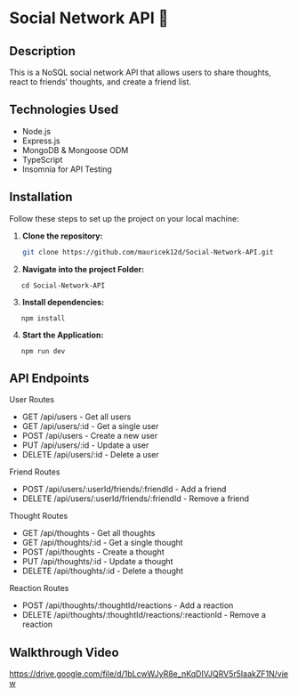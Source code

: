 # Social Network API 🚀

## Description
This is a NoSQL social network API that allows users to share thoughts, react to friends' thoughts, and create a friend list.

## Technologies Used
- Node.js
- Express.js
- MongoDB & Mongoose ODM
- TypeScript
- Insomnia for API Testing

## Installation
Follow these steps to set up the project on your local machine:


1. **Clone the repository:**
   ```sh
   git clone https://github.com/mauricek12d/Social-Network-API.git

2. **Navigate into the project Folder:**
```
   cd Social-Network-API
```
3. **Install dependencies:**
```
   npm install
```
4. **Start the Application:**
```
   npm run dev

```
## API Endpoints 
User Routes

- GET /api/users - Get all users
- GET /api/users/:id - Get a single user
- POST /api/users - Create a new user
- PUT /api/users/:id - Update a user
- DELETE /api/users/:id - Delete a user

Friend Routes

- POST /api/users/:userId/friends/:friendId - Add a friend
- DELETE /api/users/:userId/friends/:friendId - Remove a friend

Thought Routes

- GET /api/thoughts - Get all thoughts
- GET /api/thoughts/:id - Get a single thought
- POST /api/thoughts - Create a thought
- PUT /api/thoughts/:id - Update a thought
- DELETE /api/thoughts/:id - Delete a thought

Reaction Routes
- POST /api/thoughts/:thoughtId/reactions - Add a reaction
- DELETE /api/thoughts/:thoughtId/reactions/:reactionId - Remove a reaction

## Walkthrough Video

https://drive.google.com/file/d/1bLcwWJyR8e_nKqDIVJQRV5r5IaakZF1N/view
